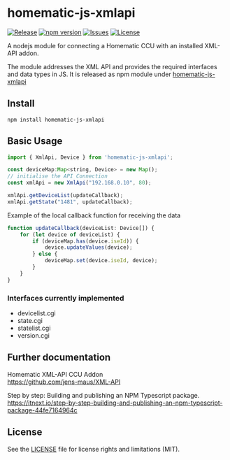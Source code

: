 # homematic-js-xmlapi
[![Release](https://img.shields.io/github/release/jenszech/homematic-js-xmlapi.svg)](https://github.com/hobbyquaker/XML-API/releases/latest)
[![npm version](https://badge.fury.io/js/homematic-js-xmlapi.svg)](https://badge.fury.io/js/homematic-js-xmlapi)
[![Issues](https://img.shields.io/github/issues/jenszech/homematic-js-xmlapi.svg)](https://github.com/hobbyquaker/XML-API/issues)
[![License](https://img.shields.io/badge/license-MIT-green.svg)](https://opensource.org/licenses/MIT)

A nodejs module for connecting a Homematic CCU with an installed XML-API addon.

The module addresses the XML API and provides the required interfaces and data types in JS. It is released as npm module under [homematic-js-xmlapi](https://www.npmjs.com/package/homematic-js-xmlapi)

## Install
```
npm install homematic-js-xmlapi
```
## Basic Usage
```javascript
import { XmlApi, Device } from 'homematic-js-xmlapi';

const deviceMap:Map<string, Device> = new Map();
// initialise the API Connection
const xmlApi = new XmlApi("192.168.0.10", 80);

xmlApi.getDeviceList(updateCallback);
xmlApi.getState("1481", updateCallback);
```

Example of the local callback function for receiving the data
```javascript
function updateCallback(deviceList: Device[]) {
    for (let device of deviceList) {
        if (deviceMap.has(device.iseId)) {
            device.updateValues(device);
        } else {
            deviceMap.set(device.iseId, device);
        }
    }
}
```

### Interfaces currently implemented
* devicelist.cgi
* state.cgi
* statelist.cgi
* version.cgi

## Further documentation

Homematic XML-API CCU Addon<br>
https://github.com/jens-maus/XML-API

Step by step: Building and publishing an NPM Typescript package.<br>
https://itnext.io/step-by-step-building-and-publishing-an-npm-typescript-package-44fe7164964c

## License
See the [LICENSE](LICENSE.md) file for license rights and limitations (MIT).

